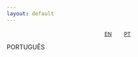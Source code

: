 ```yaml
---
layout: default
---
```


<style>
.btn-size {
    font-size: 12px;
    padding: 12px;
}
</style>

<p style="text-align:center;">
     <a href="./index.html" class="btn btn-primary btn-size">EN</a>
     <a href="./PT.html" class="btn btn-primary btn-size">PT</a>
</p>

PORTUGUÊS
